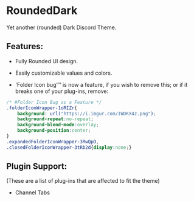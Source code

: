 # RoundedDark
Yet another (rounded) Dark Discord Theme.

## Features:
- Fully Rounded UI design.
- Easily customizable values and colors.

- 'Folder Icon bug'™ is now a feature, if you wish to remove this; or if it breaks one of your plug-ins, remove:
```css
/* #Folder Icon Bug as a Feature */
.folderIconWrapper-1oRIZr{
    background: url("https://i.imgur.com/IWDKX4z.png");
    background-repeat:no-repeat;
    background-blend-mode:overlay;
    background-position:center;
}
.expandedFolderIconWrapper-3RwQpD,
.closedFolderIconWrapper-3tRb2d{display:none;}
```


## Plugin Support:
(These are a list of plug-ins that are affected to fit the theme)
- Channel Tabs
